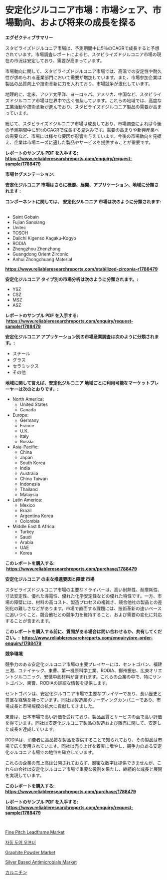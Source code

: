 <p><h1>安定化ジルコニア市場：市場シェア、市場動向、および将来の成長を探る</h1></p><p><strong>エグゼクティブサマリー</strong></p>
<p><p>スタビライズドジルコニア市場は、予測期間中に5％のCAGRで成長すると予想されています。市場調査レポートによると、スタビライズドジルコニア市場の現在の市況は安定しており、需要が高まっています。 </p><p>市場動向に関して、スタビライズドジルコニア市場では、高温での安定性や耐久性が求められる産業部門において需要が増加しています。また、市場参加企業は製品の品質向上や技術革新に力を入れており、市場競争が激化しています。</p><p>地理的に、北米、アジア太平洋、ヨーロッパ、アメリカ、中国など、スタビライズドジルコニア市場は世界中で広く普及しています。これらの地域では、高度な工業活動や技術革新が進んでおり、スタビライズドジルコニア製品の需要が高まっています。</p><p>総じて、スタビライズドジルコニア市場は成長しており、市場調査によれば今後の予測期間中に5％のCAGRで成長する見込みです。需要の高まりや新興産業への需要など、市場には様々な要因が影響を与えています。今後の市場動向を見据え、企業は市場ニーズに適した製品やサービスを提供することが重要です。</p></p>
<p><strong>レポートのサンプル PDF を入手する: <a href="https://www.reliableresearchreports.com/enquiry/request-sample/1788479">https://www.reliableresearchreports.com/enquiry/request-sample/1788479</a></strong></p>
<p><strong>市場セグメンテーション:</strong></p>
<p><strong> 安定化ジルコニア 市場はさらに概要、展開、アプリケーション、地域に分類されます :</strong></p>
<p><strong>コンポーネントに関しては、 安定化ジルコニア 市場は次のように分類されます: &nbsp;</strong></p>
<p><ul><li>Saint Gobain</li><li>Fujian Sanxiang</li><li>Unitec</li><li>TOSOH</li><li>Daiichi Kigenso Kagaku-Kogyo</li><li>RODIA</li><li>Zhengzhou Zhenzhong</li><li>Guangdong Orient Zirconic</li><li>Anhui Zhongchuang Material</li></ul></p>
<p><strong><a href="https://www.reliableresearchreports.com/stabilized-zirconia-r1788479">https://www.reliableresearchreports.com/stabilized-zirconia-r1788479</a></strong></p>
<p><strong> 安定化ジルコニア タイプ別の市場分析は次のように分類されます。:</strong></p>
<p><ul><li>YSZ</li><li>CSZ</li><li>MSZ</li><li>ASZ</li></ul></p>
<p><strong>レポートのサンプル PDF を入手する: &nbsp;<a href="https://www.reliableresearchreports.com/enquiry/request-sample/1788479">https://www.reliableresearchreports.com/enquiry/request-sample/1788479</a></strong></p>
<p><strong> 安定化ジルコニア アプリケーション別の市場産業調査は次のように分類されます。:</strong></p>
<p><ul><li>スチール</li><li>グラス</li><li>セラミックス</li><li>その他</li></ul></p>
<p><strong>地域に関して言えば、安定化ジルコニア 地域ごとに利用可能なマーケットプレーヤーは次のとおりです。:</strong></p>
<p><ul>
    <li>
        North America:
        <ul>
            <li>United States</li>
            <li>Canada</li>
        </ul>
    </li>
    <li>
        Europe:
        <ul>
            <li>Germany</li>
            <li>France</li>
            <li>U.K.</li>
            <li>Italy</li>
            <li>Russia</li>
        </ul>
    </li>
    <li>
        Asia-Pacific:
        <ul>
            <li>China</li>
            <li>Japan</li>
            <li>South Korea</li>
            <li>India</li>
            <li>Australia</li>
            <li>China Taiwan</li>
            <li>Indonesia</li>
            <li>Thailand</li>
            <li>Malaysia</li>
        </ul>
    </li>
    <li>
        Latin America:
        <ul>
            <li>Mexico</li>
            <li>Brazil</li>
            <li>Argentina Korea</li>
            <li>Colombia</li>
        </ul>
    </li>
    <li>
        Middle East & Africa:
        <ul>
            <li>Turkey</li>
            <li>Saudi</li>
            <li>Arabia</li>
            <li>UAE</li>
            <li>Korea</li>
        </ul>
    </li>
    </ul></p>
<p><strong>このレポートを購入する: &nbsp;<a href="https://www.reliableresearchreports.com/purchase/1788479">https://www.reliableresearchreports.com/purchase/1788479</a></strong></p>
<p><strong>安定化ジルコニア の主な推進要因と障壁 市場</strong></p>
<p><p>スタビライズドジルコニア市場の主要なドライバーは、高い耐熱性、耐摩耗性、寸法安定性、優れた導電性、優れた化学安定性などの優れた特性です。一方、市場の障壁には、材料の高コスト、製造プロセスの複雑さ、競合他社の製品との差別化の難しさなどがあります。市場で直面する課題には、技術革新の速いペースに追いつくこと、競合他社との競争力を維持すること、および需要の変化に対応することが含まれます。</p></p>
<p><strong>このレポートを購入する前に、質問がある場合は問い合わせるか、共有してください。:&nbsp; <a href="https://www.reliableresearchreports.com/enquiry/pre-order-enquiry/1788479">https://www.reliableresearchreports.com/enquiry/pre-order-enquiry/1788479</a></strong></p>
<p><strong>競争環境</strong></p>
<p><p>競争力のある安定化ジルコニア市場の主要プレイヤーには、セントゴバン、福建三湘、ユナイテック、東曹、第一機原科学工業、RODIA、鄭州振忠、広東オリエントジルコニック、安徽中創材料が含まれます。これらの企業の中で、特にサントゴバン、東曹、RODIAの詳細な情報を提供します。</p><p>セントゴバンは、安定化ジルコニア市場で主要なプレイヤーであり、長い歴史と豊富な経験を持っています。同社は製造業のリーディングカンパニーであり、市場成長と市場規模の拡大に貢献してきました。</p><p>東曹は、日本市場で高い評価を受けており、製品品質とサービスの面で高い評価を得ています。同社は安定化ジルコニア製品の製造および販売に関して、安定した成長を達成しています。</p><p>RODIAは、消費者に高品質な製品を提供することで知られており、その製品は市場で広く愛用されています。同社は売り上げを着実に増やし、競争力のある安定化ジルコニア市場での地位を確立しています。</p><p>これらの企業の売上高は公開されておらず、厳密な数字は提供できませんが、これらの会社は安定化ジルコニア市場で重要な役割を果たし、継続的な成長と展開を実現しています。</p></p>
<p><strong>このレポートを購入する: &nbsp; <a href="https://www.reliableresearchreports.com/purchase/1788479">https://www.reliableresearchreports.com/purchase/1788479</a></strong></p>
<p><strong>レポートのサンプル PDF を入手する: &nbsp;<a href="https://www.reliableresearchreports.com/enquiry/request-sample/1788479">https://www.reliableresearchreports.com/enquiry/request-sample/1788479</a></strong><strong></strong></p>
<p>&nbsp;</p>
<p><p><a href="https://github.com/jsmusil/Market-Research-Report-List-2/blob/main/fine-pitch-leadframe-market.md">Fine Pitch Leadframe Market</a></p><p><a href="https://github.com/crfsywufhm81415/Market-Research-Report-List-1/blob/main/574596524086.md">자동 도어 오프너</a></p><p><a href="https://www.linkedin.com/pulse/graphite-powder-market-research-report-reveals-latest-trends-opportunities-yotlc?trackingId=CJ5nb3iOLlsE3o0TfiH%2B5Q%3D%3D">Graphite Powder Market</a></p><p><a href="https://www.linkedin.com/pulse/silver-based-antimicrobials-market-size-evaluating-its-trends-aanfc?trackingId=BBVybXJc7Pzct4ejSeDl8A%3D%3D">Silver Based Antimicrobials Market</a></p><p><a href="https://github.com/luffiazaza/Market-Research-Report-List-1/blob/main/697913225789.md">カルニチン</a></p></p>